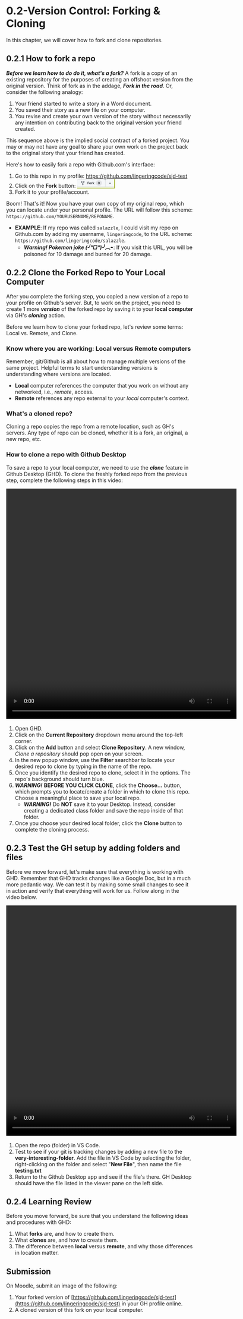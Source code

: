 # 0.2-Version Control: Forking & Cloning

In this chapter, we will cover how to fork and clone repositories.

## 0.2.1 How to fork a repo

***Before we learn how to do do it, what's a fork?*** A fork is a copy of an existing repository for the purposes of creating an offshoot version from the original version. Think of fork as in the addage, ***Fork in the road***. Or, consider the following analogy:

1. Your friend started to write a story in a Word document.
2. You saved their story as a new file on your computer.
3. You revise and create your own version of the story without necessarily any intention on contributing back to the original version your friend created.

This sequence above is the implied social contract of a forked project. You may or may not have any goal to share your own work on the project back to the original story that your friend has created.

Here's how to easily fork a repo with Github.com's interface:

1. Go to this repo in my profile: <a href="https://github.com/lingeringcode/sjd-test" target="_blank" rel="noreferrer noopenner">https://github.com/lingeringcode/sjd-test</a>
2. Click on the **Fork** button: <img src="../assets/images/getting-started/installation/github-fork-button.png" style="box-shadow: rgb(150, 169, 17) 1px 1px 0px 1px;" width="100px">
3. Fork it to your profile/account.

Boom! That's it! Now you have your own copy of my original repo, which you can locate under your personal profile. The URL will follow this scheme: `https://github.com/YOURUSERNAME/REPONAME`.

- **EXAMPLE**: If my repo was called `salazzle`, I could visit my repo on Github.com by adding my username, `lingeringcode`, to the URL scheme: `https://github.com/lingeringcode/salazzle`.
    - ***Warning! Pokemon joke (╯°□°)╯︵◓***: If you visit this URL, you will be poisoned for 10 damage and burned for 20 damage.

## 0.2.2 Clone the Forked Repo to Your Local Computer

After you complete the forking step, you copied a new version of a repo to your profile on Github's server. But, to work on the project, you need to create 1 more ***version*** of the forked repo by saving it to your **local computer** via GH's ***cloning*** action.

Before we learn how to clone your forked repo, let's review some terms: Local vs. Remote, and Clone.

### Know where you are working: Local versus Remote computers

Remember, git/Github is all about how to manage multiple versions of the same project. Helpful terms to start understanding versions is understanding where  versions are located.

- **Local** computer references the computer that you work on without any networked, i.e., *remote*, access.
- **Remote** references any repo external to your *local* computer's context.

### What's a cloned repo?

Cloning a repo copies the repo from a remote location, such as GH's servers. Any type of repo can be cloned, whether it is a fork, an original, a new repo, etc.

### How to clone a repo with Github Desktop

To save a repo to your local computer, we need to use the ***clone*** feature in Github Desktop (GHD). To clone the freshly forked repo from the previous step, complete the following steps in this video:

<video controls style="width: 620px; height:620px">
  <source src="../assets/vids/getting-started/00-gs-clone-repo.mp4" type="video/mp4" />
</video>

1. Open GHD.
2. Click on the **Current Repository** dropdown menu around the top-left corner.
3. Click on the **Add** button and select **Clone Repository**. A new window, *Clone a repository* should pop open on your screen.
4. In the new popup window, use the **Filter** searchbar to locate your desired repo to clone by typing in the name of the repo.
5. Once you identify the desired repo to clone, select it in the options. The repo's background should turn blue.
6. ***WARNING!*** **BEFORE YOU CLICK CLONE**, click the **Choose...** button, which prompts you to locate/create a folder in which to clone this repo. Choose a meaningful place to save your local repo.
    * ***WARNING!*** Do **NOT** save it to your Desktop. Instead, consider creating a dedicated class folder and save the repo inside of that folder.
7. Once you choose your desired local folder, click the **Clone** button to complete the cloning process.

## 0.2.3 Test the GH setup by adding folders and files

Before we move forward, let's make sure that everything is working with GHD. Remember that GHD tracks changes like a Google Doc, but in a much more pedantic way. We can test it by making some small changes to see it in action and verify that everything will work for us. Follow along in the video below.

<video controls style="width: 620px; height:620px">
  <source src="../assets/vids/getting-started/00-gs-test-gh.mp4" type="video/mp4" />
</video>

1. Open the repo (folder) in VS Code.
2. Test to see if your git is tracking changes by adding a new file to the **very-interesting-folder**. Add the file in VS Code by selecting the folder, right-clicking on the folder and select "**New File**", then name the file **testing.txt**
3. Return to the Github Desktop app and see if the file's there. GH Desktop should have the file listed in the viewer pane on the left side.

## 0.2.4 Learning Review

Before you move forward, be sure that you understand the following ideas and procedures with GHD:

1. What **forks** are, and how to create them.
2. What **clones** are, and how to create them.
3. The difference between **local** versus **remote**, and why those differences in location matter.

## Submission

On Moodle, submit an image of the following:

1. Your forked version of [https://github.com/lingeringcode/sjd-test](https://github.com/lingeringcode/sjd-test) in your GH profile online.
2. A cloned version of this fork on your local computer.
